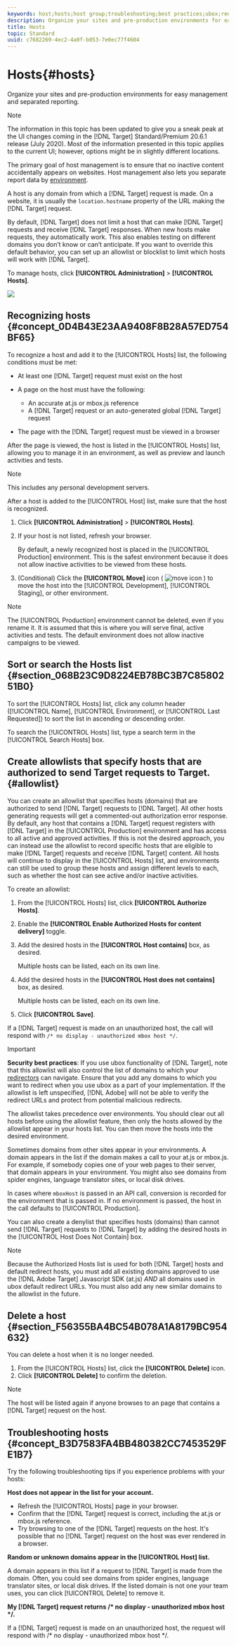 ```yaml
---
keywords: host;hosts;host group;troubleshooting;best practices;ubox;redirects;redirect;whitelist;allowlist;blacklist;blocklist
description: Organize your sites and pre-production environments for easy management and separated reporting.
title: Hosts
topic: Standard
uuid: c7682269-4ec2-4a0f-b053-7e0ec77f4604
---
```


# Hosts{#hosts}

Organize your sites and pre-production environments for easy management and separated reporting.

>[!NOTE]
>
>The information in this topic has been updated to give you a sneak peak at the UI changes coming in the [!DNL Target] Standard/Premium 20.6.1 release (July 2020). Most of the information presented in this topic applies to the current UI; however, options might be in slightly different locations.

The primary goal of host management is to ensure that no inactive content accidentally appears on websites. Host management also lets you separate report data by [environment](/help/administrating-target/environments.md).

A host is any domain from which a [!DNL Target] request is made. On a website, it is usually the `location.hostname` property of the URL making the [!DNL Target] request.

By default, [!DNL Target] does not limit a host that can make [!DNL Target] requests and receive [!DNL Target] responses. When new hosts make requests, they automatically work. This also enables testing on different domains you don’t know or can’t anticipate. If you want to override this default behavior, you can set up an allowlist or blocklist to limit which hosts will work with [!DNL Target].

To manage hosts, click **[!UICONTROL Administration]** > **[!UICONTROL Hosts]**.

![](assets/hosts_list.png)

## Recognizing hosts {#concept_0D4B43E23AA9408F8B28A57ED754BF65}

To recognize a host and add it to the [!UICONTROL Hosts] list, the following conditions must be met:

* At least one [!DNL Target] request must exist on the host 
* A page on the host must have the following:

    * An accurate at.js or mbox.js reference 
    * A [!DNL Target] request or an auto-generated global [!DNL Target] request

* The page with the [!DNL Target] request must be viewed in a browser

After the page is viewed, the host is listed in the [!UICONTROL Hosts] list, allowing you to manage it in an environment, as well as preview and launch activities and tests.

>[!NOTE]
>
>This includes any personal development servers.

After a host is added to the [!UICONTROL Host] list, make sure that the host is recognized.

1. Click **[!UICONTROL Administration]** > **[!UICONTROL Hosts]**. 
1. If your host is not listed, refresh your browser.

   By default, a newly recognized host is placed in the [!UICONTROL Production] environment. This is the safest environment because it does not allow inactive activities to be viewed from these hosts.

1. (Conditional) Click the **[!UICONTROL Move]** icon ( ![move icon](/help/administrating-target/assets/icon-move.png) ) to move the host into the [!UICONTROL Development], [!UICONTROL Staging], or other environment.

>[!NOTE]
>
>The [!UICONTROL Production] environment cannot be deleted, even if you rename it. It is assumed that this is where you will serve final, active activities and tests. The default environment does not allow inactive campaigns to be viewed.

## Sort or search the Hosts list {#section_068B23C9D8224EB78BC3B7C8580251B0}

To sort the [!UICONTROL Hosts] list, click any column header ([!UICONTROL Name], [!UICONTROL Environment], or [!UICONTROL Last Requested]) to sort the list in ascending or descending order.

To search the [!UICONTROL Hosts] list, type a search term in the [!UICONTROL Search Hosts] box.

## Create allowlists that specify hosts that are authorized to send Target requests to Target. {#allowlist}

You can create an allowlist that specifies hosts (domains) that are authorized to send [!DNL Target] requests to [!DNL Target]. All other hosts generating requests will get a commented-out authorization error response. By default, any host that contains a [!DNL Target] request registers with [!DNL Target] in the [!UICONTROL Production] environment and has access to all active and approved activities. If this is not the desired approach, you can instead use the allowlist to record specific hosts that are eligible to make [!DNL Target] requests and receive [!DNL Target] content. All hosts will continue to display in the [!UICONTROL Hosts] list, and environments can still be used to group these hosts and assign different levels to each, such as whether the host can see active and/or inactive activities.

To create an allowlist:

1. From the [!UICONTROL Hosts] list, click **[!UICONTROL Authorize Hosts]**. 
1. Enable the **[!UICONTROL Enable Authorized Hosts for content delivery]** toggle. 
1. Add the desired hosts in the **[!UICONTROL Host contains]** box, as desired.

   Multiple hosts can be listed, each on its own line.

1. Add the desired hosts in the **[!UICONTROL Host does not contains]** box, as desired.

   Multiple hosts can be listed, each on its own line.

1. Click **[!UICONTROL Save]**.

If a [!DNL Target] request is made on an unauthorized host, the call will respond with `/* no display - unauthorized mbox host */`.

>[!IMPORTANT]
>
>**Security best practices**: If you use ubox functionality of [!DNL Target], note that this allowlist will also control the list of domains to which your [redirectors](/help/c-implementing-target/c-non-javascript-based-implementation/working-with-redirectors.md) can navigate. Ensure that you add any domains to which you want to redirect when you use ubox as a part of your implementation. If the allowlist is left unspecified, [!DNL Adobe] will not be able to verify the redirect URLs and protect from potential malicious redirects.
>
>The allowlist takes precedence over environments. You should clear out all hosts before using the allowlist feature, then only the hosts allowed by the allowlist appear in your hosts list. You can then move the hosts into the desired environment.

Sometimes domains from other sites appear in your environments. A domain appears in the list if the domain makes a call to your at.js or mbox.js. For example, if somebody copies one of your web pages to their server, that domain appears in your environment. You might also see domains from spider engines, language translator sites, or local disk drives.

In cases where `mboxHost` is passed in an API call, conversion is recorded for the environment that is passed in. If no environment is passed, the host in the call defaults to [!UICONTROL Production].

You can also create a denylist that specifies hosts (domains) than cannot send [!DNL Target] requests to [!DNL Target] by adding the desired hosts in the [!UICONTROL Host Does Not Contain] box.

>[!NOTE]
>
>Because the Authorized Hosts list is used for both [!DNL Target] hosts and default redirect hosts, you must add all existing domains approved to use the [!DNL Adobe Target] Javascript SDK (at.js) *AND* all domains used in ubox default redirect URLs. You must also add any new similar domains to the allowlist in the future.

## Delete a host {#section_F56355BA4BC54B078A1A8179BC954632}

You can delete a host when it is no longer needed.

1. From the [!UICONTROL Hosts] list, click the **[!UICONTROL Delete]** icon. 
1. Click **[!UICONTROL Delete]** to confirm the deletion.

>[!NOTE]
>
>The host will be listed again if anyone browses to an page that contains a [!DNL Target] request on the host.

## Troubleshooting hosts {#concept_B3D7583FA4BB480382CC7453529FE1B7}

Try the following troubleshooting tips if you experience problems with your hosts:

**Host does not appear in the list for your account.**

* Refresh the [!UICONTROL Hosts] page in your browser. 
* Confirm that the [!DNL Target] request is correct, including the at.js or mbox.js reference. 
* Try browsing to one of the [!DNL Target] requests on the host. It's possible that no [!DNL Target] request on the host was ever rendered in a browser.

**Random or unknown domains appear in the [!UICONTROL Host] list.**

A domain appears in this list if a request to [!DNL Target] is made from the domain. Often, you could see domains from spider engines, language translator sites, or local disk drives. If the listed domain is not one your team uses, you can click [!UICONTROL Delete] to remove it.

**My [!DNL Target] request returns /&#42; no display - unauthorized mbox host &#42;/.**

If a [!DNL Target] request is made on an unauthorized host, the request will respond with /&#42; no display - unauthorized mbox host &#42;/.

